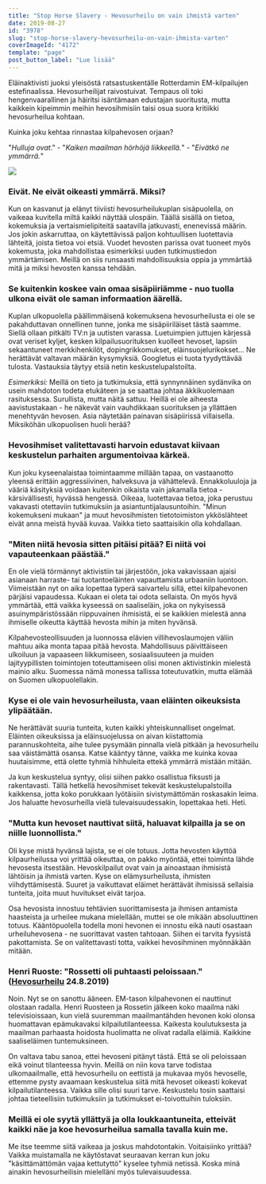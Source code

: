 ```yaml
---
title: "Stop Horse Slavery - Hevosurheilu on vain ihmistä varten"
date: 2019-08-27
id: "3978"
slug: "stop-horse-slavery-hevosurheilu-on-vain-ihmista-varten"
coverImageId: "4172"
template: "page"
post_button_label: "Lue lisää"
---
```


Eläinaktivisti juoksi yleisöstä ratsastuskentälle Rotterdamin EM-kilpailujen estefinaalissa. Hevosurheilijat raivostuivat. Tempaus oli toki hengenvaarallinen ja häiritsi isäntämaan edustajan suoritusta, mutta kaikkein kipeimmin meihin hevosihmisiin taisi osua suora kritiikki hevosurheilua kohtaan.

Kuinka joku kehtaa rinnastaa kilpahevosen orjaan?

"_Hulluja ovat_." - "_Kaiken maailman hörhöjä liikkeellä._" - "_Eivätkö ne ymmärrä._"

![](/images/Näyttökuva-2019-8-27-kello-14.15.18-1000x674-1.jpg)

### Eivät. Ne eivät oikeasti ymmärrä. Miksi?

Kun on kasvanut ja elänyt tiiviisti hevosurheilukuplan sisäpuolella, on vaikeaa kuvitella miltä kaikki näyttää ulospäin. Täällä sisällä on tietoa, kokemuksia ja vertaismielipiteitä saatavilla jatkuvasti, enenevissä määrin. Jos jokin askarruttaa, on käytettävissä paljon kohtuullisen luotettavia lähteitä, joista tietoa voi etsiä. Vuodet hevosten parissa ovat tuoneet myös kokemusta, joka mahdollistaa esimerkiksi uuden tutkimustiedon ymmärtämisen. Meillä on siis runsaasti mahdollisuuksia oppia ja ymmärtää mitä ja miksi hevosten kanssa tehdään.

### Se kuitenkin koskee vain omaa sisäpiiriämme - nuo tuolla ulkona eivät ole saman informaation äärellä.

Kuplan ulkopuolella päällimmäisenä kokemuksena hevosurheilusta ei ole se pakahduttavan onnellinen tunne, jonka me sisäpiiriläiset tästä saamme. Siellä ollaan pitkälti TV:n ja uutisten varassa. Luetuimpien juttujen kärjessä ovat veriset kyljet, kesken kilpailusuorituksen kuolleet hevoset, lapsiin sekaantuneet merkkihenkilöt, dopingrikkomukset, eläinsuojelurikokset... Ne herättävät valtavan määrän kysymyksiä. Googletus ei tuota tyydyttävää tulosta. Vastauksia täytyy etsiä netin keskustelupalstoilta.

_Esimerkiksi:_ Meillä on tieto ja tutkimuksia, että synnynnäinen sydänvika on usein mahdoton todeta etukäteen ja se saattaa johtaa äkkikuolemaan rasituksessa. Surullista, mutta näitä sattuu. Heillä ei ole aiheesta aavistustakaan - he näkevät vain vauhdikkaan suorituksen ja yllättäen menehtyvän hevosen. Asia näytetään painavan sisäpiirissä villaisella. Miksiköhän ulkopuolisen huoli herää?

### Hevosihmiset valitettavasti harvoin edustavat kiivaan keskustelun parhaiten argumentoivaa kärkeä.

Kun joku kyseenalaistaa toimintaamme millään tapaa, on vastaanotto yleensä erittäin aggressiivinen, halveksuva ja vähättelevä. Ennakkoluuloja ja vääriä käsityksiä voidaan kuitenkin oikaista vain jakamalla tietoa - kärsivällisesti, hyvässä hengessä. Oikeaa, luotettavaa tietoa, joka perustuu vakavasti otettaviin tutkimuksiin ja asiantuntijalausuntoihin. "Minun kokemukseni mukaan" ja muut hevosihmisten tietotoimiston ykköslähteet eivät anna meistä hyvää kuvaa. Vaikka tieto saattaisikin olla kohdallaan.

### "Miten niitä hevosia sitten pitäisi pitää? Ei niitä voi vapauteenkaan päästää."

En ole vielä törmännyt aktivistiin tai järjestöön, joka vakavissaan ajaisi asianaan harraste- tai tuotantoeläinten vapauttamista urbaaniin luontoon. Viimeistään nyt on aika lopettaa typerä saivartelu sillä, ettei kilpahevonen pärjäisi vapaudessa. Kukaan ei oleta tai odota sellaista. On myös hyvä ymmärtää, että vaikka kyseessä on saaliseläin, joka on nykyisessä asuinympäristössään riippuvainen ihmisistä, ei se kaikkien mielestä anna ihmiselle oikeutta käyttää hevosta mihin ja miten hyvänsä.

Kilpahevosteollisuuden ja luonnossa elävien villihevoslaumojen väliin mahtuu aika monta tapaa pitää hevosta. Mahdollisuus päivittäiseen ulkoiluun ja vapaaseen liikkumiseen, sosiaalisuuteen ja muiden lajityypillisten toimintojen toteuttamiseen olisi monen aktivistinkin mielestä mainio alku. Suomessa nämä monessa tallissa toteutuvatkin, mutta elämää on Suomen ulkopuolellakin.

### Kyse ei ole vain hevosurheilusta, vaan eläinten oikeuksista ylipäätään.

Ne herättävät suuria tunteita, kuten kaikki yhteiskunnalliset ongelmat. Eläinten oikeuksissa ja eläinsuojelussa on aivan kiistattomia parannuskohteita, aihe tulee pysymään pinnalla vielä pitkään ja hevosurheilu saa väistämättä osansa. Katse kääntyy tänne, vaikka me kuinka kovaa huutaisimme, että olette tyhmiä hihhuleita ettekä ymmärrä mistään mitään.

Ja kun keskustelua syntyy, olisi siihen pakko osallistua fiksusti ja rakentavasti. Tällä hetkellä hevosihmiset tekevät keskustelupalstoilla kaikkensa, jotta koko porukkaan lyötäisiin sivistymättömän roskasakin leima. Jos haluatte hevosurheilla vielä tulevaisuudessakin, lopettakaa heti. Heti.

### "Mutta kun hevoset nauttivat siitä, haluavat kilpailla ja se on niille luonnollista."

Oli kyse mistä hyvänsä lajista, se ei ole totuus. Jotta hevosten käyttöä kilpaurheilussa voi yrittää oikeuttaa, on pakko myöntää, ettei toiminta lähde hevosesta itsestään. Hevoskilpailut ovat vain ja ainoastaan ihmisistä lähtöisin ja ihmistä varten. Kyse on elämysurheilusta, ihmisten viihdyttämisestä. Suuret ja vaikuttavat eläimet herättävät ihmisissä sellaisia tunteita, joita muut huvitukset eivät tarjoa.

Osa hevosista innostuu tehtävien suorittamisesta ja ihmisen antamista haasteista ja urheilee mukana mielellään, muttei se ole mikään absoluuttinen totuus. Kääntöpuolella todella moni hevonen ei innostu eikä nauti osastaan urheiluhevosena - ne suorittavat vasten tahtoaan. Siihen ei tarvita fyysistä pakottamista. Se on valitettavasti totta, vaikkei hevosihminen myönnäkään mitään.

### Henri Ruoste: "Rossetti oli puhtaasti peloissaan." ([Hevosurheilu](https://hevosurheilu.fi/ratsastus/ratsastusuutiset/henri-ruoste-rossetti-oli-puhtaasti-peloissaan/) 24.8.2019)

Noin. Nyt se on sanottu ääneen. EM-tason kilpahevonen ei nauttinut olostaan radalla. Henri Ruosteen ja Rossetin jälkeen koko maailma näki televisioissaan, kun vielä suuremman maailmantähden hevonen koki olonsa huomattavan epämukavaksi kilpailutilanteessa. Kaikesta koulutuksesta ja maailman parhaasta hoidosta huolimatta ne olivat radalla eläimiä. Kaikkine saaliseläimen tuntemuksineen.

On valtava tabu sanoa, ettei hevoseni pitänyt tästä. Että se oli peloissaan eikä voinut tilanteessa hyvin. Meillä on niin kova tarve todistaa ulkomaailmalle, että hevosurheilu on eettistä ja mukavaa myös hevoselle, ettemme pysty avaamaan keskustelua siitä mitä hevoset oikeasti kokevat kilpailutilanteessa. Vaikka sille olisi suuri tarve. Keskustelu tosin saattaisi johtaa tieteellisiin tutkimuksiin ja tutkimukset ei-toivottuihin tuloksiin.

### Meillä ei ole syytä yllättyä ja olla loukkaantuneita, etteivät kaikki näe ja koe hevosurheilua samalla tavalla kuin me.

Me itse teemme siitä vaikeaa ja joskus mahdotontakin. Voitaisiinko yrittää? Vaikka muistamalla ne käytöstavat seuraavan kerran kun joku "käsittämättömän vajaa kettutyttö" kyselee tyhmiä netissä. Koska minä ainakin hevosurheilisin mielelläni myös tulevaisuudessa.
